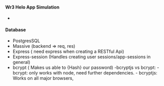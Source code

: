 #### Wr3 Helo App Simulation

- 

#### Database

- PostgresSQL
- Massive (backend => req, res)
- Express ( need express when creating a RESTful Api)
- Express-session (Handles creating user sessions/app-sessions in general)
- bcrypt ( Makes us able to {Hash} our password)
    -bcryptjs vs bcrypt:
        - bcrypt: only works with node, need further dependencies.
        - bcryptjs: Works on all major browsers, 



        